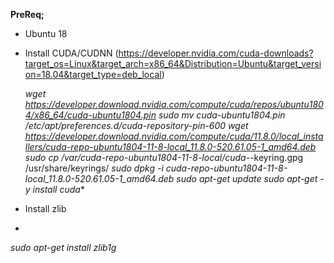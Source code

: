 **PreReq;**
 - Ubuntu 18
 - Install CUDA/CUDNN
   (https://developer.nvidia.com/cuda-downloads?target_os=Linux&target_arch=x86_64&Distribution=Ubuntu&target_version=18.04&target_type=deb_local)

    *wget https://developer.download.nvidia.com/compute/cuda/repos/ubuntu1804/x86_64/cuda-ubuntu1804.pin
      sudo mv cuda-ubuntu1804.pin /etc/apt/preferences.d/cuda-repository-pin-600
      wget https://developer.download.nvidia.com/compute/cuda/11.8.0/local_installers/cuda-repo-ubuntu1804-11-8-local_11.8.0-520.61.05-1_amd64.deb
      sudo cp /var/cuda-repo-ubuntu1804-11-8-local/cuda-*-keyring.gpg /usr/share/keyrings/
      *sudo dpkg -i cuda-repo-ubuntu1804-11-8-local_11.8.0-520.61.05-1_amd64.deb
      sudo apt-get update
      sudo apt-get -y install cuda**

  
 - Install zlib
 - 
*sudo apt-get install zlib1g*

